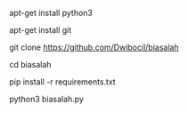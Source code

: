 apt-get install python3

apt-get install git

git clone https://github.com/Dwibocil/biasalah

cd biasalah

pip install -r requirements.txt

python3 biasalah.py
